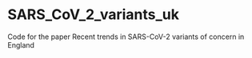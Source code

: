# SARS_CoV_2_variants_uk
Code for the paper Recent trends in SARS-CoV-2 variants of concern in England
